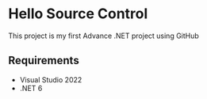 # Hello Source Control
This project is my first Advance .NET project using GitHub

## Requirements
- Visual Studio 2022
- .NET 6 
